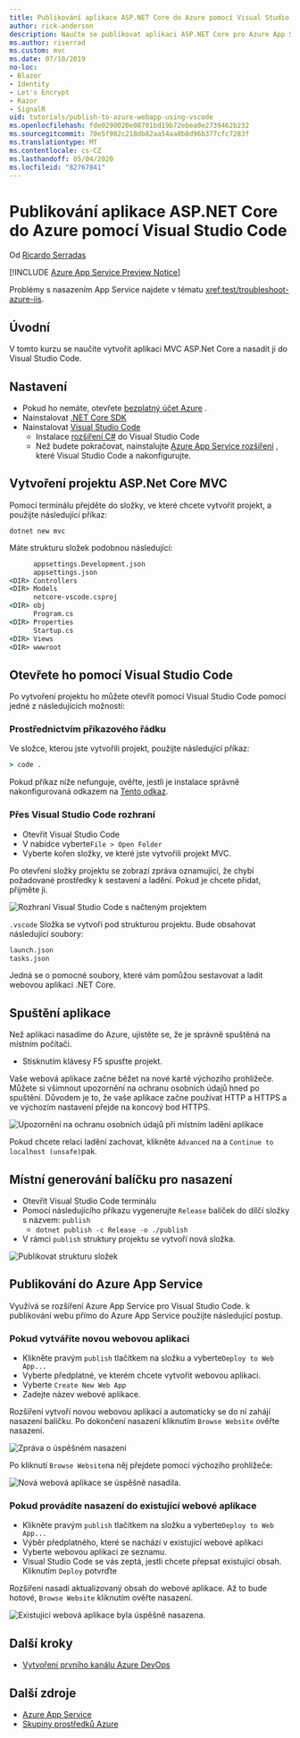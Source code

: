 ```yaml
---
title: Publikování aplikace ASP.NET Core do Azure pomocí Visual Studio Code
author: rick-anderson
description: Naučte se publikovat aplikaci ASP.NET Core pro Azure App Service pomocí Visual Studio Code
ms.author: riserrad
ms.custom: mvc
ms.date: 07/10/2019
no-loc:
- Blazor
- Identity
- Let's Encrypt
- Razor
- SignalR
uid: tutorials/publish-to-azure-webapp-using-vscode
ms.openlocfilehash: fde0290020e08701bd19b72ebea0e2739462b232
ms.sourcegitcommit: 70e5f982c218db82aa54aa8b8d96b377cfc7283f
ms.translationtype: MT
ms.contentlocale: cs-CZ
ms.lasthandoff: 05/04/2020
ms.locfileid: "82767841"
---
```

# <a name="publish-an-aspnet-core-app-to-azure-with-visual-studio-code"></a>Publikování aplikace ASP.NET Core do Azure pomocí Visual Studio Code

Od [Ricardo Serradas](https://twitter.com/ricardoserradas)

[!INCLUDE [Azure App Service Preview Notice](../includes/azure-apps-preview-notice.md)]

Problémy s nasazením App Service najdete v tématu <xref:test/troubleshoot-azure-iis>.

## <a name="intro"></a>Úvodní

V tomto kurzu se naučíte vytvořit aplikaci MVC ASP.Net Core a nasadit ji do Visual Studio Code.

## <a name="set-up"></a>Nastavení

- Pokud ho nemáte, otevřete [bezplatný účet Azure](https://azure.microsoft.com/free/dotnet/) .
- Nainstalovat [.NET Core SDK](https://dotnet.microsoft.com/download)
- Nainstalovat [Visual Studio Code](https://code.visualstudio.com/Download)
  - Instalace [rozšíření C#](https://marketplace.visualstudio.com/items?itemName=ms-dotnettools.csharp) do Visual Studio Code
  - Než budete pokračovat, nainstalujte [Azure App Service rozšíření](https://marketplace.visualstudio.com/items?itemName=ms-azuretools.vscode-azureappservice) , které Visual Studio Code a nakonfigurujte.

## <a name="create-an-aspnet-core-mvc-project"></a>Vytvoření projektu ASP.Net Core MVC

Pomocí terminálu přejděte do složky, ve které chcete vytvořit projekt, a použijte následující příkaz:

```dotnetcli
dotnet new mvc
```

Máte strukturu složek podobnou následující:

```cmd
      appsettings.Development.json
      appsettings.json
<DIR> Controllers
<DIR> Models
      netcore-vscode.csproj
<DIR> obj
      Program.cs
<DIR> Properties
      Startup.cs
<DIR> Views
<DIR> wwwroot
```

## <a name="open-it-with-visual-studio-code"></a>Otevřete ho pomocí Visual Studio Code

Po vytvoření projektu ho můžete otevřít pomocí Visual Studio Code pomocí jedné z následujících možností:

### <a name="through-the-command-line"></a>Prostřednictvím příkazového řádku

Ve složce, kterou jste vytvořili projekt, použijte následující příkaz:

```cmd
> code .
```

Pokud příkaz níže nefunguje, ověřte, jestli je instalace správně nakonfigurovaná odkazem na [Tento odkaz](https://code.visualstudio.com/docs/setup/setup-overview#_cross-platform).

### <a name="through-visual-studio-code-interface"></a>Přes Visual Studio Code rozhraní

- Otevřít Visual Studio Code
- V nabídce vyberte`File > Open Folder`
- Vyberte kořen složky, ve které jste vytvořili projekt MVC.

Po otevření složky projektu se zobrazí zpráva oznamující, že chybí požadované prostředky k sestavení a ladění. Pokud je chcete přidat, přijměte ji.

![Rozhraní Visual Studio Code s načteným projektem](publish-to-azure-webapp-using-vscode/_static/folder-structure-restore-netcore.jpg)

`.vscode` Složka se vytvoří pod strukturou projektu. Bude obsahovat následující soubory:

```cmd
launch.json
tasks.json
```

Jedná se o pomocné soubory, které vám pomůžou sestavovat a ladit webovou aplikaci .NET Core.

## <a name="run-the-app"></a>Spuštění aplikace

Než aplikaci nasadíme do Azure, ujistěte se, že je správně spuštěná na místním počítači.

- Stisknutím klávesy F5 spusťte projekt.

Vaše webová aplikace začne běžet na nové kartě výchozího prohlížeče. Můžete si všimnout upozornění na ochranu osobních údajů hned po spuštění. Důvodem je to, že vaše aplikace začne používat HTTP a HTTPS a ve výchozím nastavení přejde na koncový bod HTTPS.

![Upozornění na ochranu osobních údajů při místním ladění aplikace](publish-to-azure-webapp-using-vscode/_static/run-webapp-https-warning.jpg)

Pokud chcete relaci ladění zachovat, klikněte `Advanced` na a `Continue to localhost (unsafe)`pak.

## <a name="generate-the-deployment-package-locally"></a>Místní generování balíčku pro nasazení

- Otevřít Visual Studio Code terminálu
- Pomocí následujícího příkazu vygenerujte `Release` balíček do dílčí složky s názvem: `publish`
  - `dotnet publish -c Release -o ./publish`
- V rámci `publish` struktury projektu se vytvoří nová složka.

![Publikovat strukturu složek](publish-to-azure-webapp-using-vscode/_static/publish-folder.jpg)

## <a name="publish-to-azure-app-service"></a>Publikování do Azure App Service

Využívá se rozšíření Azure App Service pro Visual Studio Code. k publikování webu přímo do Azure App Service použijte následující postup.

### <a name="if-youre-creating-a-new-web-app"></a>Pokud vytváříte novou webovou aplikaci

- Klikněte pravým `publish` tlačítkem na složku a vyberte`Deploy to Web App...`
- Vyberte předplatné, ve kterém chcete vytvořit webovou aplikaci.
- Vyberte `Create New Web App`
- Zadejte název webové aplikace.

Rozšíření vytvoří novou webovou aplikaci a automaticky se do ní zahájí nasazení balíčku. Po dokončení nasazení kliknutím `Browse Website` ověřte nasazení.

![Zpráva o úspěšném nasazení](publish-to-azure-webapp-using-vscode/_static/deployment-succeeded-message.jpg)

Po kliknutí `Browse Website`na něj přejdete pomocí výchozího prohlížeče:

![Nová webová aplikace se úspěšně nasadila.](publish-to-azure-webapp-using-vscode/_static/new-webapp-deployed.jpg)

### <a name="if-youre-deploying-to-an-existing-web-app"></a>Pokud provádíte nasazení do existující webové aplikace

- Klikněte pravým `publish` tlačítkem na složku a vyberte`Deploy to Web App...`
- Výběr předplatného, které se nachází v existující webové aplikaci
- Vyberte webovou aplikaci ze seznamu.
- Visual Studio Code se vás zeptá, jestli chcete přepsat existující obsah. Kliknutím `Deploy` potvrďte

Rozšíření nasadí aktualizovaný obsah do webové aplikace. Až to bude hotové, `Browse Website` kliknutím ověřte nasazení.

![Existující webová aplikace byla úspěšně nasazena.](publish-to-azure-webapp-using-vscode/_static/existing-webapp-deployed.jpg)

## <a name="next-steps"></a>Další kroky

- [Vytvoření prvního kanálu Azure DevOps](/azure/devops/pipelines/create-first-pipeline)

## <a name="additional-resources"></a>Další zdroje

- [Azure App Service](/azure/app-service/app-service-web-overview)
- [Skupiny prostředků Azure](/azure/azure-resource-manager/resource-group-overview#resource-groups)
